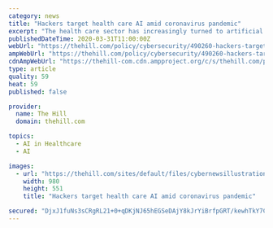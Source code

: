 ```yaml
---
category: news
title: "Hackers target health care AI amid coronavirus pandemic"
excerpt: "The health care sector has increasingly turned to artificial intelligence to aid in everything from performing surgeries to helping diagnose and predict outcomes of patient illnesses."
publishedDateTime: 2020-03-31T11:00:00Z
webUrl: "https://thehill.com/policy/cybersecurity/490260-hackers-target-health-care-ai-amid-coronavirus-pandemic"
ampWebUrl: "https://thehill.com/policy/cybersecurity/490260-hackers-target-health-care-ai-amid-coronavirus-pandemic?amp"
cdnAmpWebUrl: "https://thehill-com.cdn.ampproject.org/c/s/thehill.com/policy/cybersecurity/490260-hackers-target-health-care-ai-amid-coronavirus-pandemic?amp"
type: article
quality: 59
heat: 59
published: false

provider:
  name: The Hill
  domain: thehill.com

topics:
  - AI in Healthcare
  - AI

images:
  - url: "https://thehill.com/sites/default/files/cybernewsillustration_2.jpg"
    width: 980
    height: 551
    title: "Hackers target health care AI amid coronavirus pandemic"

secured: "DjxJ1fuNs3sCRgRL21+0+qDKjNJ65hEGSeDAjY8kJrYiBrfpGRT/kewhTkY7CU/EK9/j1IcZ2scUJZB3+nuOh6QPzSgSfojrRaWx7uqZpHyc95Ic1eVLAPkLmEM7LIm4oRonSNr0cxNNSDrseeDdmljVqv4rLMqRwibGb5NlU/729FbIY8CI2L17QE77kf4WyMW4rYbj74GwChu1oInidgnliDRo7PxtaLrWTooU6/de3x/wgalryZtCYr++2xcc/sfm5aX0SIDW4qCGGwzUd51drNyOJcY1vWu6fjyUy38VRcJau1ypSJH2yQjM221iyGq4HtCXDkYugZ2+c23Xqj1Y/zgcuil9DtWfs5ZwgJf+ZUMltPVwmi49hWx3LX2Ym5cSggMN5rfUtJ0/dnKbVGYqAEoKCsetEoe9XuRHADzJ3flSis7AonwxYJ76PbM2FylrupA+AEyHWAVUnDeZgx+DJyuX93p3wJMe7DbIqxY=;CcBczYk5GqE2c89BvzieMQ=="
---
```


